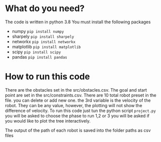 # What do you need?

The code is written in python 3.8
You must install the following packages

- numpy `pip install numpy`
- sharpely `pip install sharpely`
- networkx `pip install networkx`
- matplotlib `pip install matplotlib`
- scipy `pip install scipy`
- pandas `pip install pandas`

# How to run this code

There are the obstacles set in the src/obstacles.csv.
The goal and start point are set in the src/constraints.csv. There are 10 total robot preset in the file. you can delete or add new one. the 3rd variable is the velocity of the robot. They can be any value, however, the plotting will not show the difference of velocity.
To run this code just tun the python script `project.py`
you will be asked to choose the phase to run 1,2 or 3
you will be asked if you would like to plot the tree interactively.

The output of the path of each robot is saved into the folder paths as csv files
